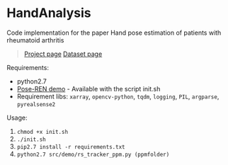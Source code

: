 # HandAnalysis
Code implementation for the paper Hand pose estimation of patients with rheumatoid arthritis

> [Project page](http://vision.ime.usp.br/~cejnog/handanalysis/)
> [Dataset page](http://vision.ime.usp.br/~cejnog/handanalysis/dataset/)

Requirements:
* python2.7
* [Pose-REN demo](https://github.com/xinghaochen/Pose-REN) - Available with the script init.sh
* Requirement libs: `xarray`, `opencv-python`, `tqdm`, `logging`, `PIL`, `argparse`, `pyrealsense2`

Usage:
1. `chmod +x init.sh`
2. `./init.sh`
3. `pip2.7 install -r requirements.txt`
4. `python2.7 src/demo/rs_tracker_ppm.py (ppmfolder)`
